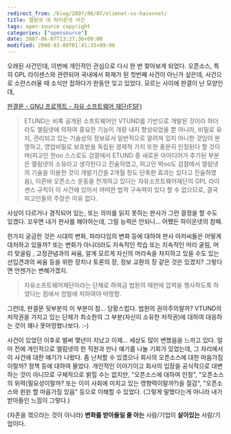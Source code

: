 ```yaml
---
redirect_from: /blog/2007/06/07/elimnet-vs-haionnet/
title: 엘림넷 대 하이온넷 사건
tags: open-source copyright
categories: ["opensource"]
date: 2007-06-07T13:27:36+09:00
modified: 2008-03-09T01:41:35+09:00
---
```

오래된 사건인데, 이번에 개인적인 관심으로 다시 한 번 찾아보게 되었다.
오픈소스, 특히 GPL 라이센스와 관련되어 국내에서 화재가 된 첫번째 사건이
아닌가 싶은데, 사건으로 소란스러울 때 소식만 접하다가 한동안 잊고 있었다.
모르는 사이에 판결이 난 모양인데,

[판결문 - GNU 프로젝트 - 자유 소프트웨어 재단(FSF)](http://korea.gnu.org/gv/sentence.html)

> ETUND는 비록 공개된 소프트웨어인 VTUND를 기반으로 개발된 것이라 하더라도
> 엘림넷에 의하여 중요한 기능이 개량 내지 향상되었을 뿐 아니라, 비밀로 유지,
> 관리되고 있는 기술상의 정보로서 일반적으로 알려져 있지 아니한 것임이
> 분명하고, 영업비밀로 보호받을 독립된 경제적 가치 또한 충분히 인정된다
> 할 것이며(피고인 한oo 스스로도 검찰에서 ETUND 중 새로운 아이디어가 추가된
> 부분은 엘림넷의 소유라고 생각한다고 진술하였고, 피고인 박oo도 검찰에서
> 엘림넷의 기술을 이용한 것이 개발기간을 2개월 정도 단축한 효과는 있다고
> 진술하였음), 이른바 오픈소스 운동을 전개하고 있다는 자유소프트웨어재단의
> GPL 라이센스 규칙이 이 사건에 있어서 어떠한 법적 구속력이 있다 할 수
> 없으므로, 결국 피고인들의 주장은 이유 없다.

사상이 다르거나 경직되어 있는, 또는 의미를 읽지 못하는 판사가 그런 결정을 할
수도 있겠다. 꼬우면 내가 판사를 해야하는데, 그럴 능력은 안되니... 어쨌든
하이온넷의 참패.

한가지 궁금한 것은 시대의 변화, 파라다임의 변화 등에 대하여 판사 아저씨들은
어떻게 대처하고 있을까? 또는 변화가 아니더라도 지속적인 학습 또는 지속적인
머리 굴림, 머리 맞굴림 , 고정관념과의 싸움, 알게 모르게 자신의 머리속을
차지하고 있을 수도 있는 선입견과의 싸움 등을 위한 장치나 토론의 장, 정보
교환의 장 같은 것은 있겠지? 그렇다면 언젠가는 변해가겠지.

> 자유소프트웨어재단이라는 단체로 하여금 법원의 재판에 압력을 행사하도록
> 하였다는 점에서 엄벌에 처하여야 마땅함.

그런데, 판결문 뒷부분의 이 부분이 참... 당황스럽다. 법원의 권의주의랄까?
VTUND의 저작권을 가지고 있는 단체가 최소한의 그 부분(자신이 소유한 저작권)에
대하여 대응하는 것이 꽤나 못마땅했나보다. :-)

사건이 있었던 이후로 벌써 몇년이 지났고 이제... 세상도 많이 변했음을 느끼고
있다. 얼마 전에 개인적으로 엘림넷의 한 직원과 만나 얘기를 나눌 기회가
있었는데, 그 자리에서 이 사건에 대한 얘기가 나왔다. 좀 난처할 수 있겠으나
회사의 오픈소스에 대한 마음가짐이랄까? 정책 등에 대하여 물었다. 개인적인
이야기이고 회사의 입장을 공식적으로 대변하는 것이 아니므로 구체적으로 밝힐
수는 없지만, "오픈소스에 대하여 인정", "오픈소스의 위력(필요성이랄까? 또는
이미 사회에 미치고 있는 영향력이랄까?)을 절감", "오픈소스와 윈윈 할
마음가짐 있음" 등으로 이해할 수 있었다. (그렇게 말했다는게 아니라 내가
받아들인 느낌이 그렇다.)

(자존을 꺾으라는 것이 아니라) **변화를 받아들일 줄 아는** 사람/기업이
**살아있는** 사람/기업이다.

